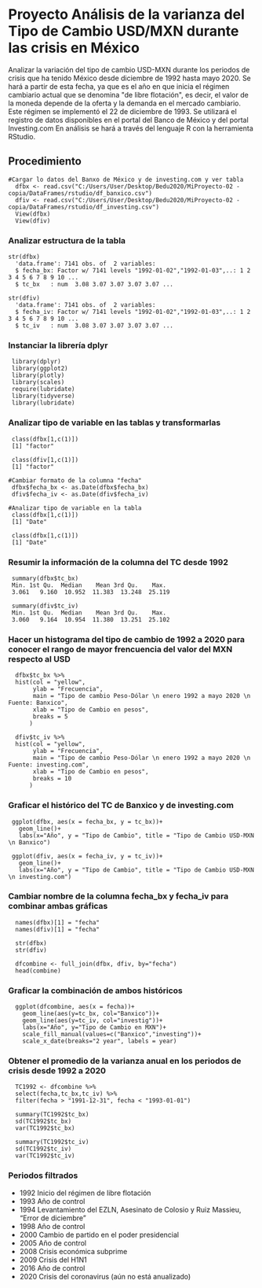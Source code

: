 # Proyecto Análisis de la varianza del Tipo de Cambio USD/MXN durante las crisis en México

Analizar la variación del tipo de cambio USD-MXN durante los periodos de crisis que ha tenido México desde diciembre de 1992 hasta mayo 2020.
Se hará a partir de esta fecha, ya que es el año en que inicia el régimen cambiario actual que se denomina "de libre flotación", es decir, el valor de la moneda depende de la oferta y la demanda en el mercado cambiario.
Este régimen se implementó el 22 de diciembre de 1993.
Se utilizará el registro de datos disponibles en el portal del Banco de México y del portal Investing.com
En análisis se hará a través del lenguaje R con la herramienta RStudio.

## Procedimiento
```
#Cargar lo datos del Banxo de México y de investing.com y ver tabla
  dfbx <- read.csv("C:/Users/User/Desktop/Bedu2020/MiProyecto-02 - copia/DataFrames/rstudio/df_banxico.csv")
  dfiv <- read.csv("C:/Users/User/Desktop/Bedu2020/MiProyecto-02 - copia/DataFrames/rstudio/df_investing.csv")
  View(dfbx)
  View(dfiv)
````

### Analizar estructura de la tabla
```
str(dfbx)  
  'data.frame': 7141 obs. of  2 variables:
  $ fecha_bx: Factor w/ 7141 levels "1992-01-02","1992-01-03",..: 1 2 3 4 5 6 7 8 9 10 ...
  $ tc_bx   : num  3.08 3.07 3.07 3.07 3.07 ...
  
str(dfiv) 
  'data.frame': 7141 obs. of  2 variables:
  $ fecha_iv: Factor w/ 7141 levels "1992-01-02","1992-01-03",..: 1 2 3 4 5 6 7 8 9 10 ...
  $ tc_iv   : num  3.08 3.07 3.07 3.07 3.07 ...
```

### Instanciar la librería dplyr
 ```
  library(dplyr)
  library(ggplot2)
  library(plotly)
  library(scales)
  require(lubridate)
  library(tidyverse)
  library(lubridate)
```

### Analizar tipo de variable en las tablas y transformarlas
```
 class(dfbx[1,c(1)])
 [1] "factor"

 class(dfiv[1,c(1)])
 [1] "factor" 

#Cambiar formato de la columna "fecha"
 dfbx$fecha_bx <- as.Date(dfbx$fecha_bx)
 dfiv$fecha_iv <- as.Date(dfiv$fecha_iv)

#Analizar tipo de variable en la tabla
 class(dfbx[1,c(1)])
 [1] "Date"

 class(dfbx[1,c(1)])
 [1] "Date"
```

### Resumir la información de la columna del TC desde 1992
```
 summary(dfbx$tc_bx)
 Min. 1st Qu.  Median    Mean 3rd Qu.    Max. 
 3.061   9.160  10.952  11.383  13.248  25.119 
 
 summary(dfiv$tc_iv)
 Min. 1st Qu.  Median    Mean 3rd Qu.    Max. 
 3.060   9.164  10.954  11.380  13.251  25.102
```

### Hacer un histograma del tipo de cambio de 1992 a 2020 para conocer el rango de mayor frencuencia del valor del MXN respecto al USD
```
  dfbx$tc_bx %>%
  hist(col = "yellow",
       ylab = "Frecuencia",
       main = "Tipo de cambio Peso-Dólar \n enero 1992 a mayo 2020 \n Fuente: Banxico",
       xlab = "Tipo de Cambio en pesos",
       breaks = 5
      )

  dfiv$tc_iv %>%
  hist(col = "yellow",
       ylab = "Frecuencia",
       main = "Tipo de cambio Peso-Dólar \n enero 1992 a mayo 2020 \n Fuente: investing.com",
       xlab = "Tipo de Cambio en pesos",
       breaks = 10
      )
```

### Graficar el histórico del TC de Banxico y de investing.com
 ``` 
  ggplot(dfbx, aes(x = fecha_bx, y = tc_bx))+
    geom_line()+
    labs(x="Año", y = "Tipo de Cambio", title = "Tipo de Cambio USD-MXN \n Banxico")

  ggplot(dfiv, aes(x = fecha_iv, y = tc_iv))+
    geom_line()+
    labs(x="Año", y = "Tipo de Cambio", title = "Tipo de Cambio USD-MXN \n investing.com")
```

### Cambiar nombre de la columna fecha_bx y fecha_iv para combinar ambas gráficas
```
  names(dfbx)[1] = "fecha"
  names(dfiv)[1] = "fecha"

  str(dfbx)
  str(dfiv)

  dfcombine <- full_join(dfbx, dfiv, by="fecha")
  head(combine)
```

### Graficar la combinación de ambos históricos
```
  ggplot(dfcombine, aes(x = fecha))+
    geom_line(aes(y=tc_bx, col="Banxico"))+
    geom_line(aes(y=tc_iv, col="investig"))+
    labs(x="Año", y="Tipo de Cambio en MXN")+
    scale_fill_manual(values=c("Banxico","investing"))+
    scale_x_date(breaks="2 year", labels = year)
```

### Obtener el promedio de la varianza anual en los periodos de crisis desde 1992 a 2020
```
  TC1992 <- dfcombine %>%
  select(fecha,tc_bx,tc_iv) %>%
  filter(fecha > "1991-12-31", fecha < "1993-01-01")

  summary(TC1992$tc_bx)
  sd(TC1992$tc_bx)
  var(TC1992$tc_bx)

  summary(TC1992$tc_iv)
  sd(TC1992$tc_iv)
  var(TC1992$tc_iv)
```

### Periodos filtrados
  
* 1992  Inicio del régimen de libre flotación
* 1993  Año de control
* 1994  Levantamiento del EZLN, Asesinato de Colosio y Ruiz Massieu, “Error de diciembre”
* 1998  Año de control
* 2000  Cambio de partido en el poder presidencial
* 2005  Año de control
* 2008  Crisis económica subprime
* 2009  Crisis del H1N1
* 2016  Año de control
* 2020  Crisis del coronavirus (aún no está anualizado)
